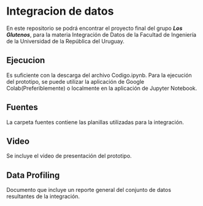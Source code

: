 # Integracion de datos
En este repositorio se podrá encontrar el proyecto final del grupo ***Los Glutenos***, para la materia Integración de Datos de la Facultad de Ingeniería de la Universidad de la República del Uruguay.

## Ejecucion
Es suficiente con la descarga del archivo Codigo.ipynb.
Para la ejecución del prototipo, se puede utilizar la aplicación de Google Colab(Preferiblemente) o localmente en la aplicación de Jupyter Notebook.

## Fuentes
La carpeta fuentes contiene las planillas utilizadas para la integración.

## Video
Se incluye el video de presentación del prototipo.

## Data Profiling
Documento que incluye un reporte general del conjunto de datos resultantes de la integración.
